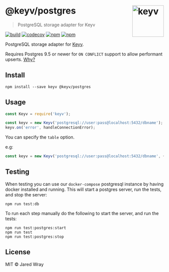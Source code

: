 # @keyv/postgres [<img width="100" align="right" src="https://rawgit.com/lukechilds/keyv/master/media/logo.svg" alt="keyv">](https://github.com/lukechilds/keyv)

> PostgreSQL storage adapter for Keyv

[![build](https://github.com/jaredwray/keyv/actions/workflows/tests.yaml/badge.svg)](https://github.com/jaredwray/keyv/actions/workflows/btestsuild.yaml)
[![codecov](https://codecov.io/gh/jaredwray/keyv/branch/main/graph/badge.svg?token=bRzR3RyOXZ)](https://codecov.io/gh/jaredwray/keyv)
[![npm](https://img.shields.io/npm/v/@keyv/postgres.svg)](https://www.npmjs.com/package/@keyv/postgres)
[![npm](https://img.shields.io/npm/dm/@keyv/postgres)](https://npmjs.com/package/@keyv/postgres)

PostgreSQL storage adapter for [Keyv](https://github.com/lukechilds/keyv).

Requires Postgres 9.5 or newer for `ON CONFLICT` support to allow performant upserts. [Why?](https://stackoverflow.com/questions/17267417/how-to-upsert-merge-insert-on-duplicate-update-in-postgresql/17267423#17267423)

## Install

```shell
npm install --save keyv @keyv/postgres
```

## Usage

```js
const Keyv = require('keyv');

const keyv = new Keyv('postgresql://user:pass@localhost:5432/dbname');
keyv.on('error', handleConnectionError);
```

You can specify the `table` option.

e.g:

```js
const keyv = new Keyv('postgresql://user:pass@localhost:5432/dbname', { table: 'cache' });
```

## Testing

When testing you can use our `docker-compose` postgresql instance by having docker installed and running. This will start a postgres server, run the tests, and stop the server:

```shell
npm run test:db
```

To run each step manually do the following to start the server, and run the tests:

```shell
npm run test:postgres:start
npm run test
npm run test:postgres:stop
```

## License

MIT © Jared Wray
